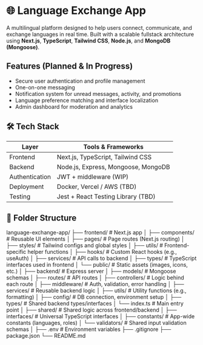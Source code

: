 # 🌐 Language Exchange App

A multilingual platform designed to help users connect, communicate, and exchange languages in real time. Built with a scalable fullstack architecture using **Next.js**, **TypeScript**, **Tailwind CSS**, **Node.js**, and **MongoDB (Mongoose)**.

## Features (Planned & In Progress)

- Secure user authentication and profile management
- One-on-one messaging 
- Notification system for unread messages, activity, and promotions
- Language preference matching and interface localization
- Admin dashboard for moderation and analytics

## 🛠 Tech Stack

| Layer        | Tools & Frameworks                   |
|--------------|--------------------------------------|
| Frontend     | Next.js, TypeScript, Tailwind CSS    |
| Backend      | Node.js, Express, Mongoose, MongoDB  |
| Authentication | JWT + middleware (WIP)            |
| Deployment   | Docker, Vercel / AWS (TBD)           |
| Testing      | Jest + React Testing Library (TBD)   |

## 📁 Folder Structure

language-exchange-app/
├── frontend/                    # Next.js app
│   ├── components/             # Reusable UI elements
│   ├── pages/                  # Page routes (Next.js routing)
│   ├── styles/                 # Tailwind configs and global styles
│   ├── utils/                  # Frontend-specific helper functions
│   ├── hooks/                  # Custom React hooks (e.g., useAuth)
│   ├── services/               # API calls to backend
│   ├── types/                  # TypeScript interfaces used in frontend
│   └── public/                 # Static assets (images, icons, etc.)
│
├── backend/                    # Express server
│   ├── models/                 # Mongoose schemas
│   ├── routes/                 # API routes
│   ├── controllers/            # Logic behind each route
│   ├── middleware/             # Auth, validation, error handling
│   ├── services/               # Reusable backend logic
│   ├── utils/                  # Utility functions (e.g., formatting)
│   ├── config/                 # DB connection, environment setup
│   ├── types/                  # Shared backend types/interfaces
│   └── index.ts                # Main entry point
│
├── shared/                     # Shared logic across frontend/backend
│   ├── interfaces/            # Universal TypeScript interfaces
│   ├── constants/             # App-wide constants (languages, roles)
│   └── validators/            # Shared input validation schemas
│
├── .env                        # Environment variables
├── .gitignore
├── package.json
└── README.md
